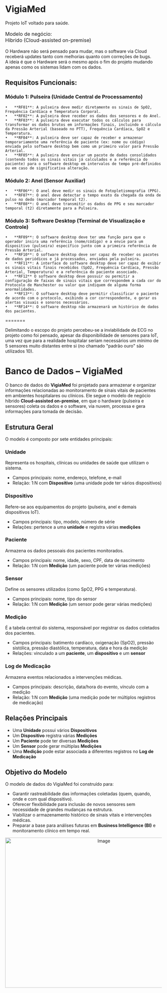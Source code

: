# VigiaMed
Projeto IoT voltado para saúde.<br><br>
<font size ="3"> Modelo de negócio:<br>
Hibrido (Cloud-assisted on-premise)</font><br><br>
O Hardware não será pensado para mudar, mas 
o software via Cloud receberá updates tanto com melhorias
quanto com correções de bugs.<br>
A ideia é que o Hardware será o mesmo após o fim do 
projeto mudando apenas como os sistemas lidam com os 
dados.<br>

## Requisitos Funcionais:
### Módulo 1: Pulseira (Unidade Central de Processamento)
    •	**RF01**: A pulseira deve medir diretamente os sinais de SpO2, Frequência Cardíaca e Temperatura Corporal.
    •	**RF02**: A pulseira deve receber os dados dos sensores e do Anel.
    •	**RF03**: A pulseira deve executar todos os cálculos para transformar os dados brutos em informações finais, incluindo o cálculo da Pressão Arterial (baseado no PTT), Frequência Cardíaca, SpO2 e Temperatura.
    •	**RF04**: A pulseira deve ser capaz de receber e armazenar temporariamente uma referência de paciente (ex: nome ou código) enviada pelo software desktop bem como um primeiro valor para Pressão Arterial.
    •	**RF05**: A pulseira deve enviar um pacote de dados consolidados (contendo todos os sinais vitais já calculados e a referência do paciente) para o software desktop em intervalos de tempo pré-definidos 
    ou em caso de significativa alteração.
### Módulo 2: Anel (Sensor Auxiliar)
    •	**RF06**: O anel deve medir os sinais de Fotopletismografia (PPG).
    •	**RF07**: O anel deve detectar o tempo exato da chegada da onda de pulso no dedo (marcador temporal t2).
    •	**RF08**: O anel deve transmitir os dados de PPG e seu marcador temporal (t2) diretamente para a Pulseira.
### Módulo 3: Software Desktop (Terminal de Visualização e Controle)
    •	**RF09**: O software desktop deve ter uma função para que o operador insira uma referência (nome/código) e a envie para um dispositivo (pulseira) específico junto com a primeira referência de Pressão Arterial.
    •	**RF10**: O software desktop deve ser capaz de receber os pacotes de dados periódicos e já processados, enviados pela pulseira.
    •	**RF11**: A interface do software desktop deve ser capaz de exibir os sinais vitais finais recebidos (SpO2, Frequência Cardíaca, Pressão Arterial, Temperatura) e a referência do paciente associado.
    •	**RF12** O software desktop deve possuir ou permitir a configuração de faixas de sinais vitais que correspondem a cada cor do Protocolo de Manchester ou valor que indiquem de alguma forma anormalidades.
    •	**RF13**: O software desktop deve permitir classificar o paciente de acordo com o protocolo, exibindo a cor correspondente, e gerar os alertas visuais e sonoros necessários.
    •	**RF14**: O software desktop não armazenará um histórico de dados dos pacientes.
=======

Delimitando o escopo do projeto percebeu-se a inviabilidade de ECG
no projeto como foi pensado, apesar da disponibilidade de sensores 
para IoT, uma vez que para a realidade hospitalar seriam necessários
um mínimo de 5 sensores muito distantes entre si (no chamado "padrão 
ouro" são utilizados 10).

# Banco de Dados – VigiaMed  

O banco de dados do **VigiaMed** foi projetado para armazenar e organizar informações relacionadas ao monitoramento de sinais vitais de pacientes em ambientes hospitalares ou clínicos. Ele segue o modelo de negócio híbrido **Cloud-assisted on-premise**, em que o hardware (pulseira e sensores) coleta os dados e o software, via nuvem, processa e gera informações para tomada de decisão.  

## Estrutura Geral  
O modelo é composto por sete entidades principais:  

### Unidade  
Representa os hospitais, clínicas ou unidades de saúde que utilizam o sistema.  
- Campos principais: nome, endereço, telefone, e-mail  
- Relação: 1:N com **Dispositivo** (uma unidade pode ter vários dispositivos)  

### Dispositivo  
Refere-se aos equipamentos do projeto (pulseira, anel e demais dispositivos IoT).  
- Campos principais: tipo, modelo, número de série  
- Relações: pertence a uma **unidade** e registra várias **medições**  

### Paciente  
Armazena os dados pessoais dos pacientes monitorados.  
- Campos principais: nome, idade, sexo, CPF, data de nascimento  
- Relação: 1:N com **Medição** (um paciente pode ter várias medições)  

### Sensor  
Define os sensores utilizados (como SpO2, PPG e temperatura).  
- Campos principais: nome, tipo do sensor  
- Relação: 1:N com **Medição** (um sensor pode gerar várias medições)  

### Medição  
É a tabela central do sistema, responsável por registrar os dados coletados dos pacientes.  
- Campos principais: batimento cardíaco, oxigenação (SpO2), pressão sistólica, pressão diastólica, temperatura, data e hora da medição  
- Relações: vinculado a um **paciente**, um **dispositivo** e um **sensor**  

### Log de Medicação  
Armazena eventos relacionados a intervenções médicas.  
- Campos principais: descrição, data/hora do evento, vínculo com a medição  
- Relação: 1:N com **Medição** (uma medição pode ter múltiplos registros de medicação)  

## Relações Principais  
- Uma **Unidade** possui vários **Dispositivos**  
- Um **Dispositivo** registra várias **Medições**  
- Um **Paciente** pode ter diversas **Medições**  
- Um **Sensor** pode gerar múltiplas **Medições**  
- Uma **Medição** pode estar associada a diferentes registros no **Log de Medicação**  

## Objetivo do Modelo  
O modelo de dados do VigiaMed foi construído para:  
- Garantir rastreabilidade das informações coletadas (quem, quando, onde e com qual dispositivo).  
- Oferecer flexibilidade para inclusão de novos sensores sem necessidade de grandes mudanças na estrutura.  
- Viabilizar o armazenamento histórico de sinais vitais e intervenções médicas.  
- Preparar a base para análises futuras em **Business Intelligence (BI)** e monitoramento clínico em tempo real.  

<div align="center">
    <img width="619" height="483" alt="Image" src="https://github.com/user-attachments/assets/401b81a3-d0c4-4ca5-b614-8c5e82398bd7" />
</div>

